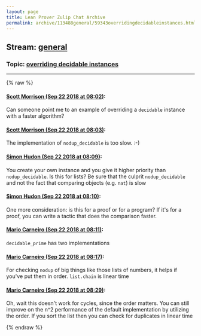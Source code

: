 ```yaml
---
layout: page
title: Lean Prover Zulip Chat Archive 
permalink: archive/113488general/59343overridingdecidableinstances.html
---
```


## Stream: [general](index.html)
### Topic: [overriding decidable instances](59343overridingdecidableinstances.html)

---


{% raw %}
#### [ Scott Morrison (Sep 22 2018 at 08:02)](https://leanprover.zulipchat.com/#narrow/stream/113488-general/topic/overriding%20decidable%20instances/near/134423873):
<p>Can someone point me to an example of overriding a <code>decidable</code> instance with a faster algorithm?</p>

#### [ Scott Morrison (Sep 22 2018 at 08:03)](https://leanprover.zulipchat.com/#narrow/stream/113488-general/topic/overriding%20decidable%20instances/near/134423881):
<p>The implementation of <code>nodup_decidable</code> is too slow. :-)</p>

#### [ Simon Hudon (Sep 22 2018 at 08:09)](https://leanprover.zulipchat.com/#narrow/stream/113488-general/topic/overriding%20decidable%20instances/near/134424056):
<p>You create your own instance and you give it higher priority than <code>nodup_decidable</code>. Is this for lists? Be sure that the culprit <code>nodup_decidable</code> and not the fact that comparing objects (e.g. <code>nat</code>) is slow</p>

#### [ Simon Hudon (Sep 22 2018 at 08:10)](https://leanprover.zulipchat.com/#narrow/stream/113488-general/topic/overriding%20decidable%20instances/near/134424102):
<p>One more consideration: is this for a proof or for a program? If it's for a proof, you can write a tactic that does the comparison faster.</p>

#### [ Mario Carneiro (Sep 22 2018 at 08:11)](https://leanprover.zulipchat.com/#narrow/stream/113488-general/topic/overriding%20decidable%20instances/near/134424115):
<p><code>decidable_prime</code> has two implementations</p>

#### [ Mario Carneiro (Sep 22 2018 at 08:17)](https://leanprover.zulipchat.com/#narrow/stream/113488-general/topic/overriding%20decidable%20instances/near/134424265):
<p>For checking <code>nodup</code> of big things like those lists of numbers, it helps if you've put them in order. <code>list.chain</code> is linear time</p>

#### [ Mario Carneiro (Sep 22 2018 at 08:29)](https://leanprover.zulipchat.com/#narrow/stream/113488-general/topic/overriding%20decidable%20instances/near/134424560):
<p>Oh, wait this doesn't work for cycles, since the order matters. You can still improve on the n^2 performance of the default implementation by utilizing the order. If you sort the list then you can check for duplicates in linear time</p>


{% endraw %}
